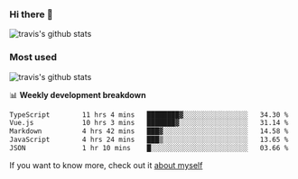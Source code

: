 ### Hi there 👋

<!--
**HondryTravis/HondryTravis** is a ✨ _special_ ✨ repository because its `README.md` (this file) appears on your GitHub profile.

Here are some ideas to get you started:

- 🔭 I’m currently working on ...
- 🌱 I’m currently learning ...
- 👯 I’m looking to collaborate on ...
- 🤔 I’m looking for help with ...
- 💬 Ask me about ...
- 📫 How to reach me: ...
- 😄 Pronouns: ...
- ⚡ Fun fact: ...
-->

![travis's github stats](https://github-readme-stats.vercel.app/api?username=HondryTravis&hide=stars)
### Most used
![travis's github stats](https://github-readme-stats.anuraghazra1.vercel.app/api/top-langs/?username=HondryTravis&layout=compact&hide_title=true)

📊 **Weekly development breakdown**

<!--START_SECTION:waka-->

```txt
TypeScript        11 hrs 4 mins   ████████▓░░░░░░░░░░░░░░░░   34.30 %
Vue.js            10 hrs 3 mins   ███████▓░░░░░░░░░░░░░░░░░   31.14 %
Markdown          4 hrs 42 mins   ███▓░░░░░░░░░░░░░░░░░░░░░   14.58 %
JavaScript        4 hrs 24 mins   ███▒░░░░░░░░░░░░░░░░░░░░░   13.65 %
JSON              1 hr 10 mins    █░░░░░░░░░░░░░░░░░░░░░░░░   03.66 %
```

<!--END_SECTION:waka-->

If you want to know more, check out it [about myself](https://hondrytravis.github.io/)
